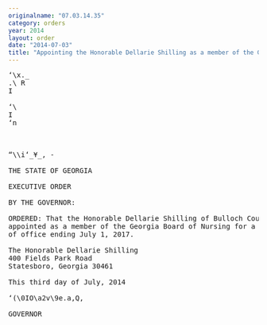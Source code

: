 ```yaml
---
originalname: "07.03.14.35"
category: orders
year: 2014
layout: order
date: "2014-07-03"
title: "Appointing the Honorable Dellarie Shilling as a member of the Georgia Board of Nursing"
---
```

<pre>
‘\x._
.\ R
I

‘\
I
‘n

      

“\\i‘_¥_, -

THE STATE OF GEORGIA

EXECUTIVE ORDER

BY THE GOVERNOR:

ORDERED: That the Honorable Dellarie Shilling of Bulloch County, Georgia, is
appointed as a member of the Georgia Board of Nursing for a term
of office ending July 1, 2017.

The Honorable Dellarie Shilling
400 Fields Park Road
Statesboro, Georgia 30461

This third day of July, 2014

‘(\0IO\a2v\9e.a,Q,

GOVERNOR

</pre>
